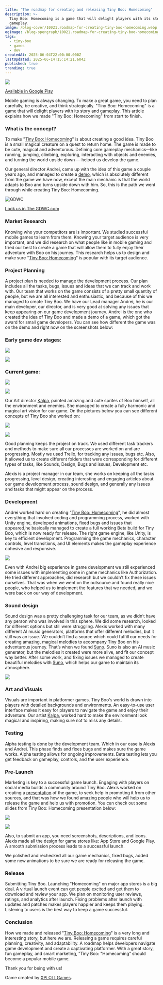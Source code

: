 ```yaml
---
title: 'The roadmap for creating and releasing Tiny Boo: Homecoming'
description: >-
  Tiny Boo: Homecoming is a game that will delight players with its story and
  gameplay.
image: /blog-cover/10021.roadmap-for-creating-tiny-boo-homecoming.webp
ogImage: /blog-opengraph/10021.roadmap-for-creating-tiny-boo-homecoming.webp
tags:
  - tiny-boo
  - games
  - dev
createdAt: 2025-06-04T22:00:00.000Z
lastUpdated: 2025-06-14T15:14:21.604Z
published: true
trending: true
---
```


![](/blog-content/10021-roadmap-for-creating-tiny-boo-homecoming/google-play-badge-logo.png)

[Available in Google Play](https://play.google.com/store/apps/details?id=com.Ravy.TinyBooHomecoming)

Mobile gaming is always changing. To make a great game, you need to plan carefully, be creative, and think strategically. "Tiny Boo: Homecoming" is a game that will delight players with its story and gameplay. This article explains how we made "Tiny Boo: Homecoming" from start to finish.

### What is the concept?

To make "[Tiny Boo: Homecoming](https://tinyboohomecoming.com)" is about creating a good idea. Tiny Boo is a small magical creature on a quest to return home. The game is made to be cute, magical and adventurous. Defining core gameplay mechanics—like running, jumping, climbing, exploring, interacting with objects and enemies, and turning the world upside down — helped us develop the game.

Our general director Andrei, came up with the idea of this game a couple years ago, and managed to create a [demo](https://thegdwc.com/pages/game.php?game_guid=3e224e4f-0dee-4706-ba2b-e432d0f3c3ec), which is absolutely different from the game we have now, except the main mechanic is that the world adapts to Boo and turns upside down with him. So, this is the path we went through while creating Tiny Boo: Homecoming.

![GDWC](/blog-content/10021-roadmap-for-creating-tiny-boo-homecoming/gdwc.png "GDWC")

[Look us in The GDWC.com](https://thegdwc.com/pages/game.php?game_guid=3e224e4f-0dee-4706-ba2b-e432d0f3c3ec)

### Market Research

Knowing who your competitors are is important. We studied successful mobile games to learn from them. Knowing your target audience is very important, and we did research on what people like in mobile gaming and tried our best to create a game that will allow them to fully enjoy their adventure with Boo on his journey. This research helps us to design and make sure "[Tiny Boo: Homecoming](https://tinyboohomecoming.com)" is popular with its target audience.

### Project Planning

A project plan is needed to manage the development process. Our plan includes all the tasks, bugs, issues and ideas that we can track and work with. Our team that works on the game consists of a pretty small quantity of people, but we are all interested and enthusiastic, and because of this we managed to create Tiny Boo. We have our Lead manager Andrei, he is our main developer, our director, and is very good at solving any issues that keep appearing on our game development journey. Andrei is the one who created the idea of Tiny Boo and made a demo of a game, which got the award for small game developers. You can see how different the game was on the demo and right now on the screenshots below:

### Early game dev stages:

![](/blog-content/10021-roadmap-for-creating-tiny-boo-homecoming/image_2.webp)

![](/blog-content/10021-roadmap-for-creating-tiny-boo-homecoming/image_3.webp)

### Current game:

![](/blog-content/10021-roadmap-for-creating-tiny-boo-homecoming/image_4.webp)

![](/blog-content/10021-roadmap-for-creating-tiny-boo-homecoming/image_5.webp)

Our Art director [Kalpa](https://t.me/kalpapridemail), painted amazing and cute sprites of Boo himself, all the environment and enemies. She managed to create a fully harmonic and magical art vision for our game. On the pictures below you can see different concepts of Tiny Boo she worked on:

![](/blog-content/10021-roadmap-for-creating-tiny-boo-homecoming/image_6.webp)

![](/blog-content/10021-roadmap-for-creating-tiny-boo-homecoming/image_7.webp)

Good planning keeps the project on track. We used different task trackers and methods to make sure all our processes are worked on and are progressing. Mostly we used Trello, for tracking any issues, bugs etc. Also, it allowed us to create different folders that were corresponding for different types of tasks, like Sounds, Design, Bugs and issues, Development etc.

Alexis is a project manager in our team, she works on keeping all the tasks progressing, level design, creating interesting and engaging articles about our game development process, sound design, and generally any issues and tasks that might appear on the process.

### Development

Andrei worked hard on creating "[Tiny Boo: Homecoming](https://tinyboohomecoming.com)", he did almost everything that involved coding and programming process, worked with Unity engine, developed animations, fixed bugs and issues that appeared,he basically managed to create a full working Beta build for Tiny Boo, which is now ready for release. The right game engine, like Unity, is key to efficient development. Programming the game mechanics, character controls, level transitions, and UI elements makes the gameplay experience cohesive and responsive.

![](/blog-content/10021-roadmap-for-creating-tiny-boo-homecoming/image_8.webp)

Even with Andrei big experience in game development we still experienced some issues with implementing some in game mechanics like Authorization. He tried different approaches, did research but we couldn’t fix these issues ourselves. That was when we went on the outsource and found really nice people, who helped us to implement the features that we needed, and we were back on our way of development.

### Sound design

Sound design was a pretty challenging task for our team, as we didn’t have any person who was involved in this sphere. We did some research, looked for different options but still were struggling. Alexis worked with many different AI music generators, platforms that offer different melodies, but it still was an issue. We couldn’t find a source which could fulfill our needs for creating amazing, magical melodies to accompany Tiny Boo on his adventurous journey. That’s when we found [Suno](https://suno.com). Suno is also an AI music generator, but the melodies it created were more alive, and fit our concept way better. After some work, and fixing issues we managed to create beautiful melodies with [Suno](https://suno.com), which helps our game to maintain its atmosphere.

![](/blog-content/10021-roadmap-for-creating-tiny-boo-homecoming/image_9.webp)

### Art and Visuals

Visuals are important in platformer games. Tiny Boo's world is drawn into players with detailed backgrounds and environments. An easy-to-use user interface makes it easy for players to navigate the game and enjoy their adventure. Our artist [Kalpa](https://t.me/kalpapridemail), worked hard to make the environment look magical and inspiring, making sure not to miss any details.

### Testing

Alpha testing is done by the development team. Which in our case is Alexis and Andrei. This phase finds and fixes bugs and makes sure the game works. Alpha testing allows for ongoing improvements. Beta testing lets you get feedback on gameplay, controls, and the user experience.

### Pre-Launch

Marketing is key to a successful game launch. Engaging with players on social media builds a community around Tiny Boo. Alexis worked on creating a [presentation](https://ravy.pro/blog-content/10021-roadmap-for-creating-tiny-boo-homecoming/tiny_boo_presentation.pdf) of the game, to seek help in promoting it from other sources, and that was how we found amazing people who will help us to release the game and help us with promotion. You can check out some slides from Tiny Boo: Homecoming presentation below:

![](/blog-content/10021-roadmap-for-creating-tiny-boo-homecoming/image_10.webp)

![](/blog-content/10021-roadmap-for-creating-tiny-boo-homecoming/image_11.webp)

Also, to submit an app, you need screenshots, descriptions, and icons. Alexis made all the design for game stores like: App Store and Google Play. A smooth submission process leads to a successful launch.

We polished and rechecked all our game mechanics, fixed bugs, added some new animations to be sure we are ready for releasing the game.

### Release

Submitting Tiny Boo. Launching "Homecoming" on major app stores is a big deal. A virtual launch event can get people excited and get them to download and review your app. We plan on monitoring user reviews, ratings, and analytics after launch. Fixing problems after launch with updates and patches makes players happier and keeps them playing. Listening to users is the best way to keep a game successful.

### Conclusion

How we made and released "[Tiny Boo: Homecoming](https://tinyboohomecoming.com)" is a very long and interesting story, but here we are. Releasing a game requires careful planning, creativity, and adaptability. A roadmap helps developers navigate game development and create a captivating platformer. With a great story, fun gameplay, and smart marketing, "Tiny Boo: "Homecoming" should become a popular mobile game.

Thank you for being with us!

Game created by [XPLOIT Games](https://xploit.ltd).

